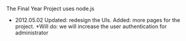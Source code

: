 The Final Year Project uses node.js

- 2012.05.02
Updated: redesign the UIs.
Added: more pages for the project.
*Will do: we will increase the user authentication for administrator